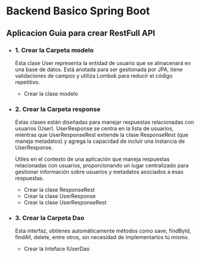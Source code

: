 # Backend Basico Spring Boot

## Aplicacion Guia para crear RestFull API 

- ### 1. Crear la Carpeta modelo 
   Esta clase User representa la entidad de usuario que se almacenará en una base de datos. Está anotada para ser gestionada por JPA, tiene validaciones de campos y utiliza Lombok para reducir el código repetitivo.

  -  Crear la clase modelo
  
- ### 2. Crear la Carpeta response 
   Estas clases están diseñadas para manejar respuestas relacionadas con usuarios (User). UserResponse se centra en la lista de usuarios, mientras que UserResponseRest extiende la clase ResponseRest (que maneja metadatos) y agrega la capacidad de incluir una instancia de UserResponse.

   Utiles en el contexto de una aplicación que maneja respuestas relacionadas con usuarios, proporcionando un lugar centralizado para gestionar información sobre usuarios y metadatos asociados a esas respuestas.

  -  Crear la clase ResponseRest
  -  Crear la clase UserResponse
  -  Crear la clase UserResponseRest

- ### 3. Crear la Carpeta Dao
   Esta interfaz, obtienes automáticamente métodos como save, findById, findAll, delete, entre otros, sin necesidad de implementarlos tú mismo.

  -  Crear la Inteface IUserDao
